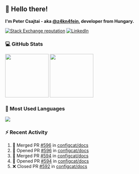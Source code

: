 ## 👋 Hello there!

**I'm Peter Csajtai - aka [@z4kn4fein](https://github.com/z4kn4fein), developer from Hungary.**

[![Stack Exchange reputation](https://img.shields.io/stackexchange/stackoverflow/r/8700582?color=orange&label=reputation&logo=stackoverflow&style=for-the-badge)](https://stackoverflow.com/users/8700582)
[![LinkedIn](https://img.shields.io/badge/linkedin-%230077B5.svg?style=for-the-badge&logo=linkedin&logoColor=white)](https://www.linkedin.com/in/csajtai-p%C3%A9ter-45395341/)

### 💻 GitHub Stats

<div>
  <img height="140px" src="https://github-readme-stats-pcsajtai.vercel.app/api?username=z4kn4fein&show_icons=true&hide_border=true&count_private=true&custom_title=Stats&theme=dracula&line_height=24&hide_title=true">
  <img height="140px" src="https://streak-stats.demolab.com?user=z4kn4fein&theme=dracula&hide_border=true">
  
</div>

### :toolbox: Most Used Languages

<img src="https://github-readme-stats-pcsajtai.vercel.app/api/top-langs/?username=z4kn4fein&theme=dracula&hide_border=true&layout=compact&langs_count=8&hide_title=true">

### :zap: Recent Activity

<!--START_SECTION:activity-->
1. 🎉 Merged PR [#596](https://github.com/configcat/docs/pull/596) in [configcat/docs](https://github.com/configcat/docs)
2. 💪 Opened PR [#596](https://github.com/configcat/docs/pull/596) in [configcat/docs](https://github.com/configcat/docs)
3. 🎉 Merged PR [#594](https://github.com/configcat/docs/pull/594) in [configcat/docs](https://github.com/configcat/docs)
4. 💪 Opened PR [#594](https://github.com/configcat/docs/pull/594) in [configcat/docs](https://github.com/configcat/docs)
5. ❌ Closed PR [#592](https://github.com/configcat/docs/pull/592) in [configcat/docs](https://github.com/configcat/docs)
<!--END_SECTION:activity-->

